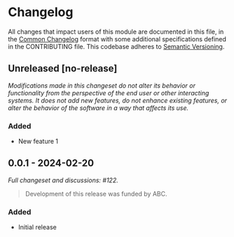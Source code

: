 # Changelog

All changes that impact users of this module are documented in this file, in the [Common Changelog](https://common-changelog.org) format with some additional specifications defined in the CONTRIBUTING file. This codebase adheres to [Semantic Versioning](https://semver.org/spec/v2.0.0.html).

## Unreleased [no-release]

_Modifications made in this changeset do not alter its behavior or functionality from the perspective of the end user or other interacting systems. It does not add new features, do not enhance existing features, or alter the behavior of the software in a way that affects its use._

### Added

- New feature 1

## 0.0.1 - 2024-02-20

_Full changeset and discussions: #122._

> Development of this release was funded by ABC.

### Added

- Initial release
